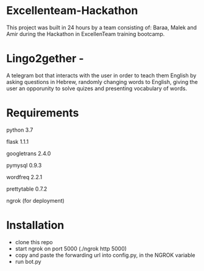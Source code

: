 # Excellenteam-Hackathon
This project was built in 24 hours by a team consisting of: Baraa, Malek and Amir during the Hackathon in ExcellenTeam training bootcamp.

# Lingo2gether -
A telegram bot that interacts with the user in order to teach them English by asking questions in Hebrew,
randomly changing words to English, giving the user an opporunity to solve quizes and presenting vocabulary of words.

# Requirements
python 3.7

flask 1.1.1

googletrans  2.4.0

pymysql 0.9.3

wordfreq 2.2.1

prettytable 0.7.2

ngrok (for deployment)

# Installation

* clone this repo
* start ngrok on port 5000 (./ngrok http 5000)
* copy and paste the forwarding url into config.py, in the NGROK variable
* run bot.py

